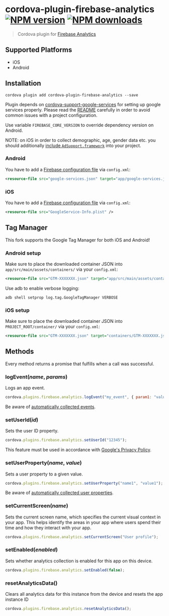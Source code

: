 # cordova-plugin-firebase-analytics<br>[![NPM version][npm-version]][npm-url] [![NPM downloads][npm-downloads]][npm-url]

> Cordova plugin for [Firebase Analytics](https://firebase.google.com/docs/analytics/)

## Supported Platforms

- iOS
- Android

## Installation

    cordova plugin add cordova-plugin-firebase-analytics --save

Plugin depends on [cordova-support-google-services](https://github.com/chemerisuk/cordova-support-google-services) for setting up google services properly. Please read the [README](https://github.com/chemerisuk/cordova-support-google-services/blob/master/README.md) carefully in order to avoid common issues with a project configuration.

Use variable `FIREBASE_CORE_VERSION` to override dependency version on Android.

NOTE: on iOS in order to collect demographic, age, gender data etc. you should additionally [include `AdSupport.framework`](https://firebase.google.com/support/guides/analytics-adsupport) into your project.

### Android

You have to add a [Firebase configuration file](https://firebase.google.com/docs/android/setup#add-config-file) via `config.xml`:

```xml
<resource-file src="google-services.json" target="app/google-services.json" />
```

### iOS

You have to add a [Firebase configuration file](https://firebase.google.com/docs/ios/setup#add_firebase_to_your_app) via `config.xml`:

```xml
<resource-file src="GoogleService-Info.plist" />
```

## Tag Manager

This fork supports the Google Tag Manager for both iOS and Android!

### Android setup

Make sure to place the downloaded container JSON into `app/src/main/assets/containers/` via your `config.xml`:

```xml
<resource-file src="GTM-XXXXXXX.json" target="app/src/main/assets/containers/GTM-XXXXXXX.json" />
```

Use adb to enable verbose logging:

    adb shell setprop log.tag.GoogleTagManager VERBOSE

### iOS setup

Make sure to place the downloaded container JSON into `PROJECT_ROOT/container/` via your `config.xml`:

```xml
<resource-file src="GTM-XXXXXXX.json" target="containers/GTM-XXXXXXX.json" />
```

## Methods

Every method returns a promise that fulfills when a call was successful.

### logEvent(_name_, _params_)

Logs an app event.

```js
cordova.plugins.firebase.analytics.logEvent("my_event", { param1: "value1" });
```

Be aware of [automatically collected events](https://support.google.com/firebase/answer/6317485).

### setUserId(_id_)

Sets the user ID property.

```js
cordova.plugins.firebase.analytics.setUserId("12345");
```

This feature must be used in accordance with [Google's Privacy Policy](https://www.google.com/policies/privacy).

### setUserProperty(_name_, _value_)

Sets a user property to a given value.

```js
cordova.plugins.firebase.analytics.setUserProperty("name1", "value1");
```

Be aware of [automatically collected user properties](https://support.google.com/firebase/answer/6317486?hl=en&ref_topic=6317484).

### setCurrentScreen(_name_)

Sets the current screen name, which specifies the current visual context in your app. This helps identify the areas in your app where users spend their time and how they interact with your app.

```js
cordova.plugins.firebase.analytics.setCurrentScreen("User profile");
```

### setEnabled(_enabled_)

Sets whether analytics collection is enabled for this app on this device.

```js
cordova.plugins.firebase.analytics.setEnabled(false);
```

### resetAnalyticsData()

Clears all analytics data for this instance from the device and resets the app instance ID

```js
cordova.plugins.firebase.analytics.resetAnalyticsData();
```

[npm-url]: https://www.npmjs.com/package/cordova-plugin-firebase-analytics
[npm-version]: https://img.shields.io/npm/v/cordova-plugin-firebase-analytics.svg
[npm-downloads]: https://img.shields.io/npm/dm/cordova-plugin-firebase-analytics.svg
